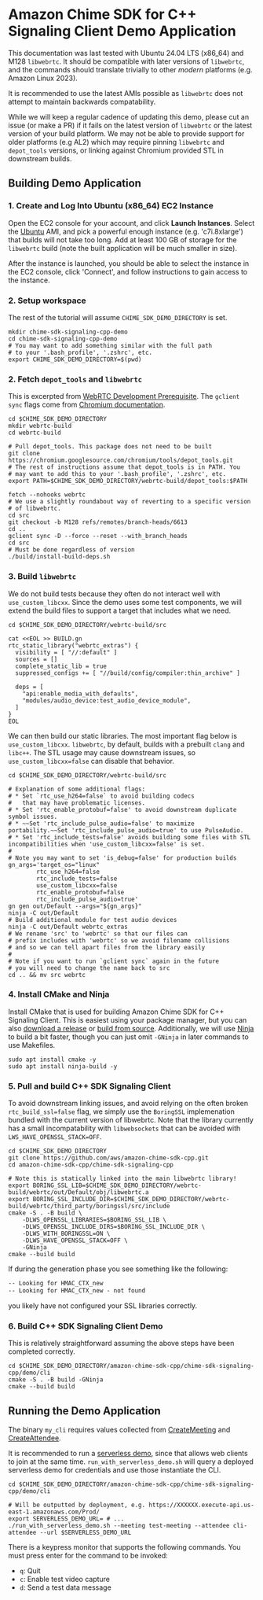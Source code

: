 # Amazon Chime SDK for C++ Signaling Client Demo Application

This documentation was last tested with Ubuntu 24.04 LTS (x86_64) and M128 `libwebrtc`. It should be compatible with later versions of `libwebrtc`, and the commands should translate trivially to other *modern* platforms (e.g. Amazon Linux 2023).

It is recommended to use the latest AMIs possible as `libwebrtc` does not attempt to maintain backwards compatability.

While we will keep a regular cadence of updating this demo, please cut an issue (or make a PR) if it fails on the latest version of `libwebrtc` or the latest version of your build platform. We may not be able to provide support for older platforms (e.g AL2) which may require pinning `libwebrtc` and `depot_tools` versions, or linking against Chromium provided STL in downstream builds.

## Building Demo Application

### 1. Create and Log Into Ubuntu (x86_64) EC2 Instance

Open the EC2 console for your account, and click **Launch Instances**. Select the [Ubuntu](https://ubuntu.com/aws) AMI, and pick a powerful enough instance (e.g. 'c7i.8xlarge') that builds will not take too long. Add at least 100 GB of storage for the `libwebrtc` build (note the built application will be much smaller in size).

After the instance is launched, you should be able to select the instance in the EC2 console, click 'Connect', and follow instructions to gain access to the instance.

### 2. Setup workspace

The rest of the tutorial will assume `CHIME_SDK_DEMO_DIRECTORY` is set.

```shell
mkdir chime-sdk-signaling-cpp-demo
cd chime-sdk-signaling-cpp-demo
# You may want to add something similar with the full path
# to your '.bash_profile', '.zshrc', etc.
export CHIME_SDK_DEMO_DIRECTORY=$(pwd)
```

### 2. Fetch `depot_tools` and `libwebrtc`

This is excerpted from [WebRTC Development Prerequisite](https://webrtc.github.io/webrtc-org/native-code/development/prerequisite-sw/). The `gclient sync` flags come from [Chromium documentation](https://chromium.googlesource.com/chromium/src.git/+/HEAD/docs/building_old_revisions.md#sync-dependencies).

```shell
cd $CHIME_SDK_DEMO_DIRECTORY
mkdir webrtc-build
cd webrtc-build

# Pull depot_tools. This package does not need to be built
git clone https://chromium.googlesource.com/chromium/tools/depot_tools.git
# The rest of instructions assume that depot_tools is in PATH. You
# may want to add this to your '.bash_profile', '.zshrc', etc.
export PATH=$CHIME_SDK_DEMO_DIRECTORY/webrtc-build/depot_tools:$PATH

fetch --nohooks webrtc
# We use a slightly roundabout way of reverting to a specific version
# of libwebrtc.
cd src
git checkout -b M128 refs/remotes/branch-heads/6613
cd ..
gclient sync -D --force --reset --with_branch_heads
cd src
# Must be done regardless of version
./build/install-build-deps.sh
```

### 3. Build `libwebrtc`

We do not build tests because they often do not interact well with `use_custom_libcxx`. Since the demo uses some test components, we will extend the build files to support a target that includes what we need.

```shell
cd $CHIME_SDK_DEMO_DIRECTORY/webrtc-build/src

cat <<EOL >> BUILD.gn
rtc_static_library("webrtc_extras") {
  visibility = [ "//:default" ]
  sources = []
  complete_static_lib = true
  suppressed_configs += [ "//build/config/compiler:thin_archive" ]

  deps = [
    "api:enable_media_with_defaults",
    "modules/audio_device:test_audio_device_module",
  ]
}
EOL
```

We can then build our static libraries. The most important flag below is `use_custom_libcxx`. `libwebrtc`, by default, builds with a prebuilt `clang` and `libc++`. The STL usage may cause downstream issues, so `use_custom_libcxx=false` can disable that behavior.

```shell
cd $CHIME_SDK_DEMO_DIRECTORY/webrtc-build/src

# Explanation of some additional flags:
# * Set `rtc_use_h264=false` to avoid building codecs
#   that may have problematic licenses.
# * Set 'rtc_enable_protobuf=false' to avoid downstream duplicate symbol issues.
# * ~~Set 'rtc_include_pulse_audio=false' to maximize portability.~~Set 'rtc_include_pulse_audio=true' to use PulseAudio.
# * Set 'rtc_include_tests=false' avoids building some files with STL incompatibilities when 'use_custom_libcxx=false' is set.
#
# Note you may want to set 'is_debug=false' for production builds
gn_args='target_os="linux" 
        rtc_use_h264=false
        rtc_include_tests=false 
        use_custom_libcxx=false
        rtc_enable_protobuf=false
        rtc_include_pulse_audio=true'
gn gen out/Default --args="${gn_args}"
ninja -C out/Default
# Build additional module for test audio devices
ninja -C out/Default webrtc_extras
# We rename 'src' to 'webrtc' so that our files can
# prefix includes with 'webrtc' so we avoid filename collisions
# and so we can tell apart files from the library easily
#
# Note if you want to run `gclient sync` again in the future
# you will need to change the name back to src
cd .. && mv src webrtc
```

### 4. Install CMake and Ninja

Install CMake that is used for building Amazon Chime SDK for C++ Signaling Client. This is easiest using your package manager, but you can also [download a release](https://cmake.org/download/) or [build from source](https://gitlab.kitware.com/cmake/cmake). Additionally, we will use [Ninja](https://ninja-build.org/) to build a bit faster, though you can just omit `-GNinja` in later commands to use Makefiles.

```shell
sudo apt install cmake -y
sudo apt install ninja-build -y
```

### 5. Pull and build C++ SDK Signaling Client

To avoid downstream linking issues, and avoid relying on the often broken `rtc_build_ssl=false` flag, we simply use the `BoringSSL` implemenation bundled with the current version of libwebrtc. Note that the library currently has a small incompatability with `libwebsockets` that can be avoided with `LWS_HAVE_OPENSSL_STACK=OFF`.

```shell
cd $CHIME_SDK_DEMO_DIRECTORY
git clone https://github.com/aws/amazon-chime-sdk-cpp.git
cd amazon-chime-sdk-cpp/chime-sdk-signaling-cpp

# Note this is statically linked into the main libwebrtc library!
export BORING_SSL_LIB=$CHIME_SDK_DEMO_DIRECTORY/webrtc-build/webrtc/out/Default/obj/libwebrtc.a
export BORING_SSL_INCLUDE_DIR=$CHIME_SDK_DEMO_DIRECTORY/webrtc-build/webrtc/third_party/boringssl/src/include
cmake -S . -B build \
    -DLWS_OPENSSL_LIBRARIES=$BORING_SSL_LIB \
    -DLWS_OPENSSL_INCLUDE_DIRS=$BORING_SSL_INCLUDE_DIR \
    -DLWS_WITH_BORINGSSL=ON \
    -DLWS_HAVE_OPENSSL_STACK=OFF \
    -GNinja
cmake --build build
```

If during the generation phase you see something like the following:

```txt
-- Looking for HMAC_CTX_new
-- Looking for HMAC_CTX_new - not found
```

you likely have not configured your SSL libraries correctly.

### 6. Build C++ SDK Signaling Client Demo

This is relatively straightforward assuming the above steps have been completed correctly.

```shell
cd $CHIME_SDK_DEMO_DIRECTORY/amazon-chime-sdk-cpp/chime-sdk-signaling-cpp/demo/cli
cmake -S . -B build -GNinja
cmake --build build
```

## Running the Demo Application

The binary `my_cli` requires values collected from [CreateMeeting](https://docs.aws.amazon.com/chime-sdk/latest/APIReference/API_meeting-chime_CreateMeeting.html) and [CreateAttendee](https://docs.aws.amazon.com/chime-sdk/latest/APIReference/API_meeting-chime_CreateAttendee.html). 

It is recommended to run a [serverless demo](https://github.com/aws/amazon-chime-sdk-js/blob/main/demos/serverless/README.md), since that allows web clients to join at the same time. `run_with_serverless_demo.sh` will query a deployed serverless demo for credentials and use those instantiate the CLI.

```shell
cd $CHIME_SDK_DEMO_DIRECTORY/amazon-chime-sdk-cpp/chime-sdk-signaling-cpp/demo/cli

# Will be outputted by deployment, e.g. https://XXXXXX.execute-api.us-east-1.amazonaws.com/Prod/
export SERVERLESS_DEMO_URL= # ... 
./run_with_serverless_demo.sh --meeting test-meeting --attendee cli-attendee --url $SERVERLESS_DEMO_URL
```

There is a keypress monitor that supports the following commands. You must press enter for the command to be invoked:

* `q`: Quit
* `c`: Enable test video capture
* `d`: Send a test data message
